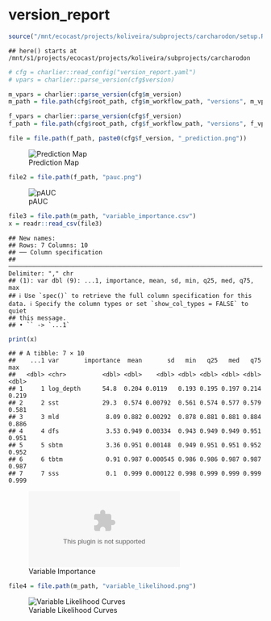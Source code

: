 version_report
================

``` r
source("/mnt/ecocast/projects/koliveira/subprojects/carcharodon/setup.R")
```

    ## here() starts at /mnt/s1/projects/ecocast/projects/koliveira/subprojects/carcharodon

``` r
# cfg = charlier::read_config("version_report.yaml")
# vpars = charlier::parse_version(cfg$version)

m_vpars = charlier::parse_version(cfg$m_version)
m_path = file.path(cfg$root_path, cfg$m_workflow_path, "versions", m_vpars[["major"]], m_vpars[["minor"]], cfg$m_version)

f_vpars = charlier::parse_version(cfg$f_version)
f_path = file.path(cfg$root_path, cfg$f_workflow_path, "versions", f_vpars[["major"]], f_vpars[["minor"]], cfg$f_version)
```

``` r
file = file.path(f_path, paste0(cfg$f_version, "_prediction.png"))
```

<figure>
<img
src="/mnt/s1/projects/ecocast/projects/koliveira/subprojects/carcharodon/workflows/forecast_workflow/versions/v01/0400/v01.0400.06/v01.0400.06_prediction.png"
alt="Prediction Map" />
<figcaption aria-hidden="true">Prediction Map</figcaption>
</figure>

``` r
file2 = file.path(f_path, "pauc.png")
```

<figure>
<img
src="/mnt/s1/projects/ecocast/projects/koliveira/subprojects/carcharodon/workflows/forecast_workflow/versions/v01/0400/v01.0400.06/pauc.png"
alt="pAUC" />
<figcaption aria-hidden="true">pAUC</figcaption>
</figure>

``` r
file3 = file.path(m_path, "variable_importance.csv")
x = readr::read_csv(file3)
```

    ## New names:
    ## Rows: 7 Columns: 10
    ## ── Column specification
    ## ──────────────────────────────────────────────────────────────────────────────────────────────────────────────────────── Delimiter: "," chr
    ## (1): var dbl (9): ...1, importance, mean, sd, min, q25, med, q75, max
    ## ℹ Use `spec()` to retrieve the full column specification for this data. ℹ Specify the column types or set `show_col_types = FALSE` to quiet
    ## this message.
    ## • `` -> `...1`

``` r
print(x)
```

    ## # A tibble: 7 × 10
    ##    ...1 var       importance  mean       sd   min   q25   med   q75   max
    ##   <dbl> <chr>          <dbl> <dbl>    <dbl> <dbl> <dbl> <dbl> <dbl> <dbl>
    ## 1     1 log_depth      54.8  0.204 0.0119   0.193 0.195 0.197 0.214 0.219
    ## 2     2 sst            29.3  0.574 0.00792  0.561 0.574 0.577 0.579 0.581
    ## 3     3 mld             8.09 0.882 0.00292  0.878 0.881 0.881 0.884 0.886
    ## 4     4 dfs             3.53 0.949 0.00334  0.943 0.949 0.949 0.951 0.951
    ## 5     5 sbtm            3.36 0.951 0.00148  0.949 0.951 0.951 0.952 0.952
    ## 6     6 tbtm            0.91 0.987 0.000545 0.986 0.986 0.987 0.987 0.987
    ## 7     7 sss             0.1  0.999 0.000122 0.998 0.999 0.999 0.999 0.999

<figure>
<embed
src="/mnt/s1/projects/ecocast/projects/koliveira/subprojects/carcharodon/workflows/modeling_workflow/versions/v01/040/v01.040.06/variable_importance.csv" />
<figcaption aria-hidden="true">Variable Importance</figcaption>
</figure>

``` r
file4 = file.path(m_path, "variable_likelihood.png")
```

<figure>
<img
src="/mnt/s1/projects/ecocast/projects/koliveira/subprojects/carcharodon/workflows/modeling_workflow/versions/v01/040/v01.040.06/variable_likelihood.png"
alt="Variable Likelihood Curves" />
<figcaption aria-hidden="true">Variable Likelihood Curves</figcaption>
</figure>
